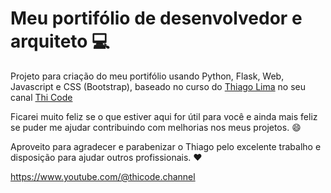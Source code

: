# **Meu portifólio de desenvolvedor e arquiteto** :computer:

Projeto para criação do meu portifólio usando Python, Flask, Web, Javascript e CSS (Bootstrap), baseado no curso do [Thiago Lima](https://www.thicode.com.br/) no seu canal [Thi Code](https://youtube.com/playlist?list=PLR8JXremim5DU70e3x_rYhClgMTzTyv4m&si=cLnybNFNP8JClVvx)

Ficarei muito feliz se o que estiver aqui for útil para você e ainda mais feliz se puder me ajudar contribuindo com melhorias nos meus projetos. :smile:

Aproveito para agradecer e parabenizar o Thiago pelo excelente trabalho e disposição para ajudar outros profissionais. :heart:

https://www.youtube.com/@thicode.channel

